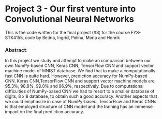 # Project 3 - Our first venture into Convolutional Neural Networks
This is the code written for the final project (#3) for the course FYS-STK4155, code by Betina, Ingrid, Polina, Mona and Henrik

### Abstract:
In this project we study and attempt to make an comparison between our own NumPy-based CNN, Keras CNN, TensorFlow CNN and support vector machine model of MNIST database. We find that to make a computationally fast CNN is quite hard. However, prediction accuracy for NumPy-based CNN, Keras CNN,TensorFlow CNN and support vector machine models are 95.3%, 98.9%, 99.0% and 96.9%, respectively.  Due to computational difficulties of NumPy-based CNN we had to resort to a smaller database of digits, 8 x 8 database, to obtain such a good accuracy. Another aspects that we could emphasize in case of NumPy-based, TensorFlow and Keras CNNs is that employed structure of CNN model and the training has an immense impact on the final prediction accuracy.
